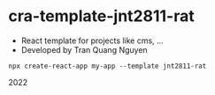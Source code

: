 # cra-template-jnt2811-rat

- React template for projects like cms, ...
- Developed by Tran Quang Nguyen

```
npx create-react-app my-app --template jnt2811-rat
```

2022

